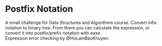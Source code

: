 # Postfix Notation
A small challenge for Data Structures and Algorithms course. Convert infix notation to binary tree. From there you can calculate the expression, or convert it into postfix/prefix notation with ease.  
Expression error checking by @HoLamBaoKhuyen.
